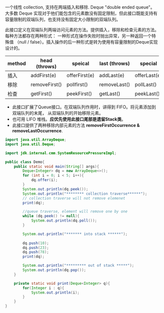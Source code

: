 一个线性 collection, 支持在两端插入和移除. Deque "double ended queue"。
大多数 Deque 实现对于他们能包含的元素数没有固定限制，但此接口既能支持有容量限制的双端队列，也支持没有固定大小限制的双端队列。

此接口定义在双端队列两端访问元素的方法。提供插入，移除和检查元素的方法。每种方法都存在两种形式： 一种形式在操作失败时抛出异常，另一种返回一个特殊值
（null / false）。插入操作的后一种形式是转为使用有容量限制的Deque实现设计的。

 method |head (throws)  | speical   | last (throws) | special
------------ | ------------- | ------------- | ------------- | -------------
插入 |addFirst(e) | offerFirst(e) | addLast(e) | offerLast(e)
移除 |removeFirst() | pollfirst() | removeLast()| pollLast()
检查 |getFirst() | peekFirst() | getLast() | peekLast()

* 此接口扩展了Queue接口。在双端队列作用时，讲得到 FIFO。将元素添加到双端队列的末尾， 从双端队列的开始移除元素。
* 也可用 LIFO 堆栈。**应优先使用此接口尾部是遗留Stack类**。 
* 此接口提供了两种移除内部元素的方法 **removeFirstOccurrence & removeLastOccurrence**.

```java
import java.util.ArrayDeque;
import java.util.Deque;

import jdk.internal.cmm.SystemResourcePressureImpl;

public class Demo{
    public static void main(String[] args){
        Deque<Integer> dq = new ArrayDeque<>();
        for (int i = 0; i < 5; i++){
            dq.offer(i);
        }
        System.out.println(dq.peek());
        System.out.println("******** collection traverse******");
        // collection traverse will not remove elemenet
        print(dq);

        //queue traverse, element will remove one by one
        while (dq.peek() != null){
            System.out.println(dq.poll());
        }

        System.out.println("******* into stack ******");
        
        dq.push(10);
        dq.push(23);
        dq.push(78);
        print(dq);

        System.out.println("********* out of stack *****");
        System.out.println(dq.pop());
    }

    private static void print(Deque<Integer> q){
        for(Integer i : q){
            System.out.println(i);
        }
    }
}
```
